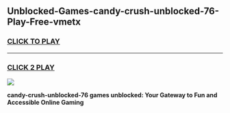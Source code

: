 
## Unblocked-Games-candy-crush-unblocked-76-Play-Free-vmetx
<h3>
<a href="https://premium76.site?title=candy-crush-unblocked-76&ref=19M">CLICK TO PLAY</a></h3>
<hr>

<h3>
<a href="https://premium76.site?title=candy-crush-unblocked-76&ref=19M">CLICK 2 PLAY</a>
  
</h3>

<a href="https://premium76.site?title=candy-crush-unblocked-76&ref=19M"><img src="https://clearcache.store/games.png"></a>


**candy-crush-unblocked-76 games unblocked: Your Gateway to Fun and Accessible Online Gaming**
